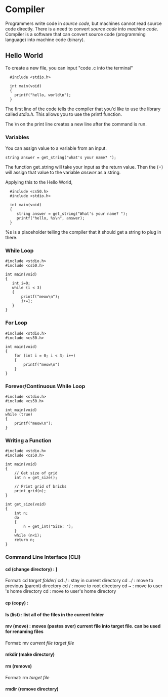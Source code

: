 # Compiler
Programmers write code in *source code*, but machines cannot read source code directly. There is a need to convert *source code* into *machine code*. Compiler is a software that can convert source code (programming language) into machine code (binary).

## Hello World
To create a new file, you can input "code <name>.c into the terminal"
 
```
  #include <stdio.h>
  
  int main(void)
  {
    printf("hello, world\n");
  }
```
The first line of the code tells the compiler that you'd like to use the library called *stdio.h*. This allows you to use the printf function.

The \n on the print line creates a new line after the command is run.

### Variables
You can assign value to a variable from an input.
 
```
string answer = get_string("what's your name? ");
```
The function get_string will take your input as the return value. Then the (=) will assign that value to the variable *answer* as a string.

Applying this to the Hello World,

```
  #include <cs50.h>
  #include <stdio.h>
 
  int main(void)
  {
     string answer = get_string("What's your name? ");
     printf("hello, %s\n", answer);
  }
```
%s is a placeholder telling the compiler that it should get a string to plug in there.

 ### While Loop
 
 ```
#include <stdio.h>
#include <cs50.h>

int main(void)
{
    int i=0;
    while (i < 3)
    {
        printf("meow\n");
        i+=1;
    }
}
 ```
 ### For Loop
 
```
#include <stdio.h>
#include <cs50.h>

int main(void)
{
    for (int i = 0; i < 3; i++)
    {
        printf("meow\n")
    }
}
 ```
### Forever/Continuous While Loop
```
#include <stdio.h>
#include <cs50.h>

int main(void)
while (true)
{
    printf("meow\n");
}
```                          
### Writing a Function
```
#include <stdio.h>
#include <cs50.h>

int main(void)
{
    // Get size of grid
    int n = get_size();
    
    // Print grid of bricks
    print_grid(n);
}
 
int get_size(void)
{
    int n;
    do
    {
        n = get_int("Size: ");
    }
    while (n<1);
    return n;
}
```
### Command Line Interface (CLI)
#### cd (change directory) : ]
Format: cd *target folder*/
cd ./ : stay in current directory
cd ../ : move to previous (parent) directory
cd / : move to root directory
cd ~ : move to user 's home directory
cd : move to user's home directory
#### cp (copy) :
#### ls (list) : list all of the files in the current folder
#### mv (move) : moves (pastes over) current file into target file. can be used for renaming files
Format: mv *current file* *target file*
#### mkdir (make directory)
#### rm (remove)
Format: rm *target file*
#### rmdir (remove directory)

